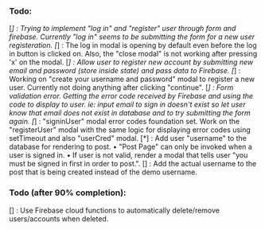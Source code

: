 ### Todo:

[*] : Trying to implement "log in" and "register" user through form and firebase. Currently "log in" seems to be submitting the form for a new user registeration.
[*] : The log in modal is opening by default even before the log in button is clicked on. Also, the "close modal" is not working after pressing 'x' on the modal.
[*] : Allow user to register new account by submitting new email and password (store inside state) and pass data to Firebase.
[*] : Working on "create your username and password" modal to register a new user. Currently not doing anything after clicking "continue".
[*] : Form validation error. Getting the error code received by Firebase and using the code to display to user. ie: input email to sign in doesn't exist so let user know that email does not exist in database and to try submitting the form again.
[*] : "signinUser" modal error codes foundation set. Work on the "registerUser" modal with the same logic for displaying error codes using setTimeout and also "userCred" modal.
[*] : Add user "username" to the database for rendering to post.
• "Post Page" can only be invoked when a user is signed in.
• If user is not valid, render a modal that tells user "you must be signed in first in order to post.".
[] : Add the actual username to the post that is being created instead of the demo username.

### Todo (after 90% completion):

[] : Use Firebase cloud functions to automatically delete/remove users/accounts when deleted.
